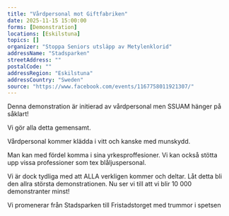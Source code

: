 ```yaml
---
title: "Vårdpersonal mot Giftfabriken"
date: 2025-11-15 15:00:00
forms: [Demonstration]
locations: [Eskilstuna]
topics: []
organizer: "Stoppa Seniors utsläpp av Metylenklorid"
addressName: "Stadsparken"
streetAddress: ""
postalCode: ""
addressRegion: "Eskilstuna"
addressCountry: "Sweden"
source: "https://www.facebook.com/events/1167758011921307/"
---
```

Denna demonstration är initierad av vårdpersonal men SSUAM hänger på såklart!

Vi gör alla detta gemensamt.

Vårdpersonal kommer klädda i vitt och kanske med munskydd.

Man kan med fördel komma i sina yrkesproffesioner. Vi kan också stötta upp vissa professioner som tex blåljuspersonal.

Vi är dock tydliga med att ALLA verkligen kommer och deltar. Låt detta bli den allra största demonstrationen. Nu ser vi till att vi blir 10 000 demonstranter minst!

Vi promenerar från Stadsparken till Fristadstorget med trummor i spetsen